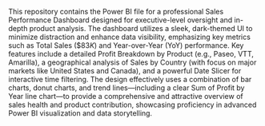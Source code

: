 This repository contains the Power BI file for a professional Sales Performance Dashboard designed for executive-level oversight and in-depth product analysis. The dashboard utilizes a sleek, dark-themed UI to minimize distraction and enhance data visibility, emphasizing key metrics such as Total Sales ($\$83K$) and Year-over-Year (YoY) performance. Key features include a detailed Profit Breakdown by Product (e.g., Paseo, VTT, Amarilla), a geographical analysis of Sales by Country (with focus on major markets like United States and Canada), and a powerful Date Slicer for interactive time filtering. The design effectively uses a combination of bar charts, donut charts, and trend lines—including a clear Sum of Profit by Year line chart—to provide a comprehensive and attractive overview of sales health and product contribution, showcasing proficiency in advanced Power BI visualization and data storytelling.
